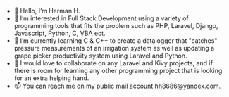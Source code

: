 - 👋 Hello, I’m Herman H.
- 👀 I’m interested in Full Stack Development using a variety of programming tools that fits the problem such as PHP, Laravel, Django, Javascript, Python, C, VBA ect.
- 🌱 I’m currently learning C & C++ to create a datalogger that "catches" pressure measurements of an irrigation system as well as updating a grape picker productivity system using Laravel and Python. 
- 💞️ I would love to collaborate on any Laravel and Kivy projects, and if there is room for learning any other programming project that is looking for an extra helping hand.
- 📫 You can reach me on my public mail account hh8686@yandex.com.

<!---
Hmerman6006/Hmerman6006 is a ✨ special ✨ repository because its `README.md` (this file) appears on your GitHub profile.
You can click the Preview link to take a look at your changes.
--->
